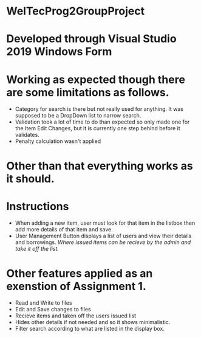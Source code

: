 # WelTecProg2GroupProject
# Developed through Visual Studio 2019 Windows Form

# Working as expected though there are some limitations as follows.
- Category for search is there but not really used for anything. It was supposed to be a DropDown list to narrow search.
- Validation took a lot of time to do than expected so only made one for the Item Edit Changes, but it is currently one step behind before it validates.
- Penalty calculation wasn't applied

# Other than that everything works as it should.
# Instructions
- When adding a new item, user must look for that item in the listbox then add more details of that item and save.
- User Management Button displays a list of users and view their details and borrowings. 
 *Where issued items can be recieve by the admin and take it off the list.*

# Other features applied as an exenstion of Assignment 1.
- Read and Write to files
- Edit and Save changes to files
- Recieve items and taken off the users issued list
- Hides other details if not needed and so it shows minimalistic.
- Filter search according to what are listed in the display box.
